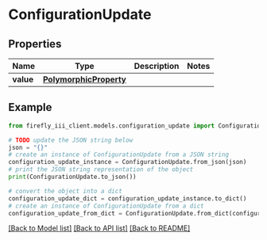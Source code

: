 # ConfigurationUpdate


## Properties

Name | Type | Description | Notes
------------ | ------------- | ------------- | -------------
**value** | [**PolymorphicProperty**](PolymorphicProperty.md) |  | 

## Example

```python
from firefly_iii_client.models.configuration_update import ConfigurationUpdate

# TODO update the JSON string below
json = "{}"
# create an instance of ConfigurationUpdate from a JSON string
configuration_update_instance = ConfigurationUpdate.from_json(json)
# print the JSON string representation of the object
print(ConfigurationUpdate.to_json())

# convert the object into a dict
configuration_update_dict = configuration_update_instance.to_dict()
# create an instance of ConfigurationUpdate from a dict
configuration_update_from_dict = ConfigurationUpdate.from_dict(configuration_update_dict)
```
[[Back to Model list]](../README.md#documentation-for-models) [[Back to API list]](../README.md#documentation-for-api-endpoints) [[Back to README]](../README.md)


